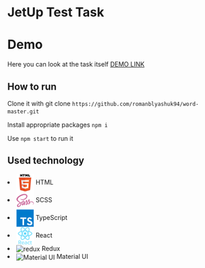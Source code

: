 # JetUp Test Task

# Demo
Here you can look at the task itself [DEMO LINK](https://romanblyashuk94.github.io/word-master/)

## How to run

Clone it with git clone `https://github.com/romanblyashuk94/word-master.git`

Install appropriate packages `npm i`

Use `npm start` to run it

## Used technology
<li>
  <img src="https://raw.githubusercontent.com/devicons/devicon/master/icons/html5/html5-original-wordmark.svg" align="center" alt="html5" width="40" height="40"/>
  HTML
</li>

<li>
  <img src="https://raw.githubusercontent.com/devicons/devicon/master/icons/sass/sass-original.svg" align="center" alt="sass" width="40" height="40"/>
  SCSS
</li>

<li>
  <img src="https://raw.githubusercontent.com/devicons/devicon/master/icons/typescript/typescript-original.svg" align="center" alt="typescript" width="40" height="40"/>
  TypeScript
</li>

<li>
  <img src="https://raw.githubusercontent.com/devicons/devicon/master/icons/react/react-original-wordmark.svg" align="center" alt="react" width="40" height="40"/> 
  React
</li>

<li>
  <img src="https://raw.githubusercontent.com/reduxjs/redux/master/logo/logo.png" align="center" alt="redux" width="40" height="40"/> 
  Redux
</li>

<li>
  <img src="https://mui.com/static/logo.png" align="center" alt="Material UI" width="40" height="40"/> 
  Material UI
</li>
